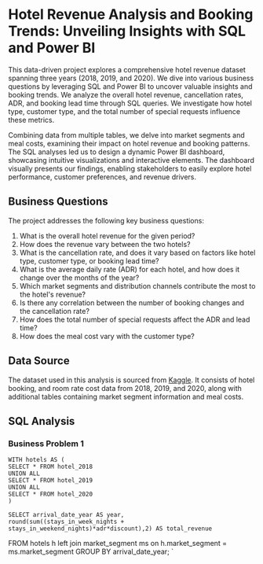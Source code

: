 # Hotel Revenue Analysis and Booking Trends: Unveiling Insights with SQL and Power BI
This data-driven project explores a comprehensive hotel revenue dataset spanning three years (2018, 2019, and 2020). We dive into various business questions by leveraging SQL and Power BI to uncover valuable insights and booking trends. We analyze the overall hotel revenue, cancellation rates, ADR, and booking lead time through SQL queries. We investigate how hotel type, customer type, and the total number of special requests influence these metrics.

Combining data from multiple tables, we delve into market segments and meal costs, examining their impact on hotel revenue and booking patterns. The SQL analyses led us to design a dynamic Power BI dashboard, showcasing intuitive visualizations and interactive elements. The dashboard visually presents our findings, enabling stakeholders to easily explore hotel performance, customer preferences, and revenue drivers.

## Business Questions
The project addresses the following key business questions:

1. What is the overall hotel revenue for the given period?
2. How does the revenue vary between the two hotels?
3. What is the cancellation rate, and does it vary based on factors like hotel type, customer type, or booking lead time?
4. What is the average daily rate (ADR) for each hotel, and how does it change over the months of the year?
5. Which market segments and distribution channels contribute the most to the hotel's revenue?
6. Is there any correlation between the number of booking changes and the cancellation rate?
7. How does the total number of special requests affect the ADR and lead time?
8. How does the meal cost vary with the customer type?

## Data Source
The dataset used in this analysis is sourced from [Kaggle](https://www.kaggle.com/datasets/govindkrishnadas/hotel-revenue). It consists of hotel booking, and room rate cost data from 2018, 2019, and 2020, along with additional tables containing market segment information and meal costs.

## SQL Analysis

### Business Problem 1
```
WITH hotels AS (
SELECT * FROM hotel_2018
UNION ALL
SELECT * FROM hotel_2019
UNION ALL
SELECT * FROM hotel_2020
)

SELECT arrival_date_year AS year,
round(sum((stays_in_week_nights + stays_in_weekend_nights)*adr*discount),2) AS total_revenue
```
FROM hotels h
left join market_segment ms
on h.market_segment = ms.market_segment
GROUP BY arrival_date_year;
`

